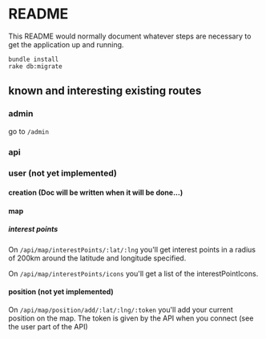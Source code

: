 # README

This README would normally document whatever steps are necessary to get the
application up and running.

    bundle install
    rake db:migrate

## known and interesting existing routes

### admin

go to `/admin`

### api
### user (not yet implemented)
#### creation (Doc will be written when it will be done...)
#### map
##### interest points 

On `/api/map/interestPoints/:lat/:lng` you'll get interest points in a radius of 200km 
around the latitude and longitude specified.

On `/api/map/interestPoints/icons` you'll get a list of the interestPointIcons.

#### position (not yet implemented)
On `/api/map/position/add/:lat/:lng/:token` you'll add your current position
on the map. The token is given by the API when you connect (see the user part
of the API)
